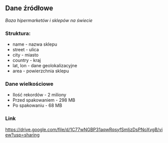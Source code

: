 ## Dane źródłowe

*Baza hipermarketów i sklepów na świecie*

### Struktura:

* name - nazwa sklepu
* street - ulica
* city - miasto
* country - kraj
* lat, lon - dane geolokalizacyjne
* area - powierzchnia sklepu

### Dane wielkościowe

* Ilość rekordów - 2 miliony
* Przed spakowaniem - 298 MB
* Po spakowaniu - 68 MB

### Link

https://drive.google.com/file/d/1C77wNGBP31aqwRqsyfSmIjzDsPNoXvgB/view?usp=sharing
